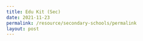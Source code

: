 ```yaml
---
title: Edu Kit (Sec)
date: 2021-11-23
permalink: /resource/secondary-schools/permalink
layout: post
---
```

